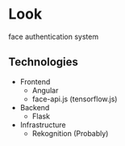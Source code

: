 # Look
face authentication system

## Technologies

* Frontend
  * Angular
  * face-api.js (tensorflow.js)
* Backend
  * Flask
* Infrastructure
  * Rekognition (Probably)
